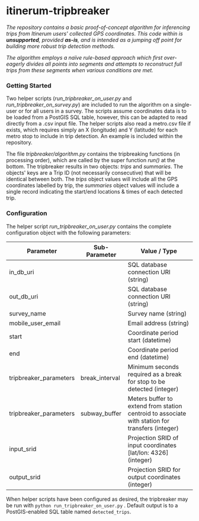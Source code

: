 # itinerum-tripbreaker

_The repository contains a basic proof-of-concept algorithm for inferencing trips from Itinerum users' collected GPS coordinates. This code within is **unsupported**, provided **as-is**, and is intended as a jumping off point for building more robust trip detection methods._

_The algorithm employs a naïve rule-based approach which first over-eagerly divides all points into segments and attempts to reconstruct full trips from these segments when various conditions are met._

### Getting Started

Two helper scripts (*run_tripbreaker_on_user.py* and *run_tripbreaker_on_survey.py*) are included to run the algorithm on a single-user or for all users in a survey. The scripts assume coordinates data is to be loaded from a PostGIS SQL table, however, this can be adapted to read directly from a .csv input file. The helper scripts also read a metro.csv file if exists, which requires simply an X (longitude) and Y (latitude) for each metro stop to include in trip detection. An example is included within the repository.

The file *tripbreaker/algorithm.py* contains the tripbreaking functions (in processing order), which are called by the super function *run()* at the bottom. The tripbreaker results in two objects: *trips* and *summaries*. The objects' keys are a Trip ID (not necessarily consecutive) that will be identical between both. The *trips* object values will include all the GPS coordinates labelled by trip, the *summaries* object values will include a single record indicating the start/end locations & times of each detected trip.

### Configuration

The helper script *run_tripbreaker_on_user.py* contains the complete configuration object with the following parameters:

| Parameter              | Sub-Parameter  | Value / Type                             |
| ---------------------- | -------------- | ---------------------------------------- |
| in_db_uri              |                | SQL database connection URI (string)     |
| out_db_uri             |                | SQL database connection URI (string)     |
| survey_name            |                | Survey name (string)                     |
| mobile_user_email      |                | Email address (string)                   |
| start                  |                | Coordinate period start (datetime)       |
| end                    |                | Coordinate period end (datetime)         |
| tripbreaker_parameters | break_interval | Minimum seconds required as a break for stop to be detected (integer) |
| tripbreaker_parameters | subway_buffer  | Meters buffer to extend from station centroid to associate with station for transfers (integer) |
| input_srid             |                | Projection SRID of input coordinates [lat/lon: 4326] (integer) |
| output_srid            |                | Projection SRID for output coordinates (integer) |

When helper scripts have been configured as desired, the tripbreaker may be run with `python run_tripbreaker_on_user.py` . Default output is to a PostGIS-enabled SQL table named `detected_trips`. 
